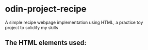 # odin-project-recipe
A simple recipe webpage implementation using HTML, a practice toy project to solidify my skills

## The HTML elements used:
